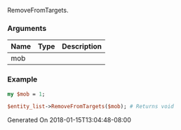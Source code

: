 RemoveFromTargets.
### Arguments
**Name**|**Type**|**Description**
:---|:---|:---
mob||

### Example

```perl
my $mob = 1;

$entity_list->RemoveFromTargets($mob); # Returns void
```


Generated On 2018-01-15T13:04:48-08:00